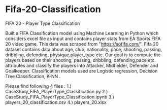 # Fifa-20-Classification
FIFA 20 - Player Type Classification

Built a FIFA Classification model using Machine Learning in Python which considers excel file as input and contains player stats from EA Sports FIFA 20 video game. This data was
scraped from "https://sofifa.com/". 
Fifa 20 dataset contains data about age, club, nationality, pace, shooting, passing, dribbling, defending, physique,player_type etc. Our goal is to compute the players based on
their shooting, passing, dribbling, defending,pace etc. attributes and classify the players into Attacker, Midfielder, Defender and Goalkeeper. Classification models used are
Logistic regression, Decision Tree Classification, K-NN .

Please find following 4 files : 1.) CaseStudy_FIFA_PlayerType_Classification.py 
                                2.) CaseStudy_FIFA_PlayerType_Classification.ipynb 
                                3.) players_20_classification.csv 
                                4.) players_20.xlsx
